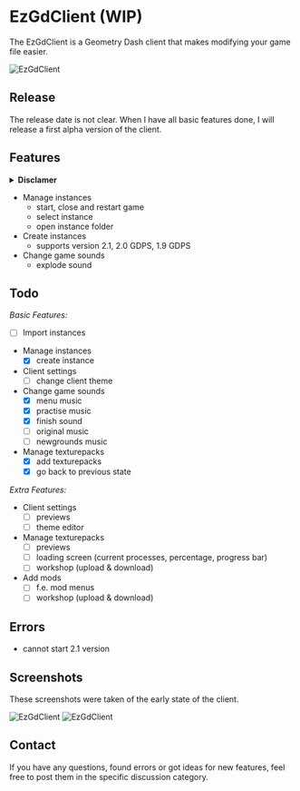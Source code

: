 # EzGdClient (WIP)
The EzGdClient is a Geometry Dash client that makes modifying your game file easier.

![EzGdClient](https://i.imgur.com/nnxHYNu.png "EzGdClient")

## **Release**
The release date is not clear. When I have all basic features done, I will release a first alpha version of the client.

<!--
## **Installation**
1. Download and install [Python](https://www.python.org/) (the program that runs the code)
    - [Here](https://www.youtube.com/watch?v=ZRbirvsDQ-I) is a video on how to install Python

2. Thats it! You can now open the application by double clicking on the "EzGdClient.pyw" file
-->

## **Features**
<details>
  <summary><b>Disclamer</b></summary>

  *The EzGdClient is still in development. This means that some features may be added or removed in further development.*
</details>

- Manage instances
    - start, close and restart game
    - select instance
    - open instance folder
- Create instances
    - supports version 2.1, 2.0 GDPS, 1.9 GDPS
- Change game sounds
    - explode sound

## **Todo**
*Basic Features:*
- [ ] Import instances
- Manage instances
    - [X] create instance
- Client settings
    - [ ] change client theme
- Change game sounds
    - [x] menu music
    - [x] practise music
    - [x] finish sound
    - [ ] original music
    - [ ] newgrounds music
- Manage texturepacks
    - [X] add texturepacks
    - [X] go back to previous state
    
*Extra Features:*
- Client settings
    - [ ] previews
    - [ ] theme editor
- Manage texturepacks
    - [ ] previews
    - [ ] loading screen (current processes, percentage, progress bar)
    - [ ] workshop (upload & download)
- Add mods
    - [ ] f.e. mod menus
    - [ ] workshop (upload & download)

## **Errors**
- cannot start 2.1 version

## **Screenshots**
These screenshots were taken of the early state of the client.

![EzGdClient](https://i.imgur.com/a8CjjAh.png "EzGdClient")
![EzGdClient](https://i.imgur.com/oGFqgkn.png "EzGdClient")

## **Contact**
If you have any questions, found errors or got ideas for new features, feel free to post them in the specific discussion category.
